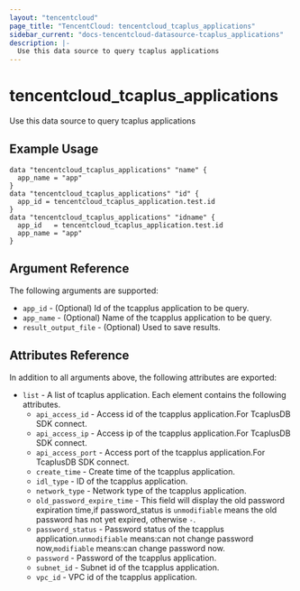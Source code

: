 ```yaml
---
layout: "tencentcloud"
page_title: "TencentCloud: tencentcloud_tcaplus_applications"
sidebar_current: "docs-tencentcloud-datasource-tcaplus_applications"
description: |-
  Use this data source to query tcaplus applications
---
```


# tencentcloud_tcaplus_applications

Use this data source to query tcaplus applications

## Example Usage

```hcl
data "tencentcloud_tcaplus_applications" "name" {
  app_name = "app"
}
data "tencentcloud_tcaplus_applications" "id" {
  app_id = tencentcloud_tcaplus_application.test.id
}
data "tencentcloud_tcaplus_applications" "idname" {
  app_id   = tencentcloud_tcaplus_application.test.id
  app_name = "app"
}
```

## Argument Reference

The following arguments are supported:

* `app_id` - (Optional) Id of the tcapplus application to be query.
* `app_name` - (Optional) Name of the tcapplus application to be query.
* `result_output_file` - (Optional) Used to save results.

## Attributes Reference

In addition to all arguments above, the following attributes are exported:

* `list` - A list of tcaplus application. Each element contains the following attributes.
  * `api_access_id` - Access id of the tcapplus application.For TcaplusDB SDK connect.
  * `api_access_ip` - Access ip of the tcapplus application.For TcaplusDB SDK connect.
  * `api_access_port` - Access port of the tcapplus application.For TcaplusDB SDK connect.
  * `create_time` - Create time of the tcapplus application.
  * `idl_type` - ID of the tcapplus application.
  * `network_type` - Network type of the tcapplus application.
  * `old_password_expire_time` - This field will display the old password expiration time,if password_status is `unmodifiable` means the old password has not yet expired, otherwise `-`.
  * `password_status` - Password status of the tcapplus application.`unmodifiable` means:can not change password now,`modifiable` means:can change password now.
  * `password` - Password of the tcapplus application.
  * `subnet_id` - Subnet id of the tcapplus application.
  * `vpc_id` - VPC id of the tcapplus application.


